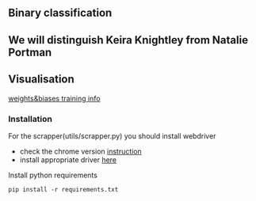## Binary classification
## We will distinguish Keira Knightley from Natalie Portman

## Visualisation

[weights&biases training info](https://wandb.ai/alexslav1999/Keira_Natalie_classification?workspace=user-alexslav1999)
### Installation

For the scrapper(utils/scrapper.py) you should install webdriver
- check the chrome version [instruction](https://www.businessinsider.com/what-version-of-google-chrome-do-i-have)
- install appropriate driver [here](https://sites.google.com/a/chromium.org/chromedriver/downloads)

Install python requirements

``` pip install -r requirements.txt ```
